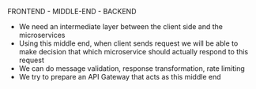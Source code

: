 FRONTEND - MIDDLE-END - BACKEND

- We need an intermediate layer between the client side and the microservices
- Using this middle end, when client sends request we will be able to make decision that which microservice should actually respond to this request
- We can do message validation, response transformation, rate limiting
- We try to prepare an API Gateway that acts as this middle end
